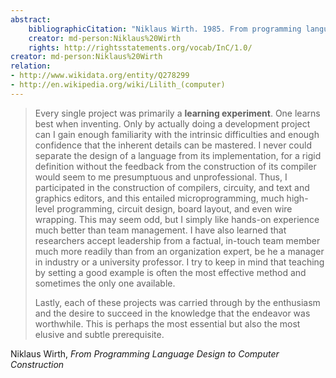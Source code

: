 ```yaml
---
abstract:
    bibliographicCitation: "Niklaus Wirth. 1985. From programming language design to computer construction. Commun. ACM 28, 2 (Feb. 1985), 160–164. DOI:https://doi.org/10.1145/2786.2789"
    creator: md-person:Niklaus%20Wirth
    rights: http://rightsstatements.org/vocab/InC/1.0/
creator: md-person:Niklaus%20Wirth
relation:
- http://www.wikidata.org/entity/Q278299
- http://en.wikipedia.org/wiki/Lilith_(computer)
---
```


> Every single project was primarily a **learning experiment**. One learns best when inventing. Only by actually doing a development project can I gain enough familiarity with the intrinsic difficulties and enough confidence  that the inherent details can be mastered. I never could  separate the design of a language from its implementation, for a rigid definition without the feedback from  the construction of its compiler would seem to me presumptuous and unprofessional. Thus, I participated in  the construction of compilers, circuity, and text and  graphics editors, and this entailed microprogramming,  much high-level programming, circuit design, board  layout, and even wire wrapping. This may seem odd,  but I simply like hands-on experience much better than  team management. I have also learned that researchers  accept leadership from a factual, in-touch team member much more readily than from an organization expert, be he a manager in industry or a university professor. I try to keep in mind that teaching by setting a  good example is often the most effective method and  sometimes the only one available.
>
> Lastly, each of these projects was carried through by the enthusiasm and the desire to succeed in the knowledge that the endeavor was worthwhile. This is perhaps the most essential but also the most elusive and subtle prerequisite.

Niklaus Wirth, _From Programming Language Design to Computer Construction_
